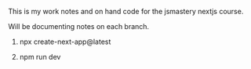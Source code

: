 This is my work notes and on hand code for the jsmastery nextjs course.

Will be documenting notes on each branch.


1. npx create-next-app@latest

2. npm run dev